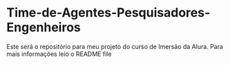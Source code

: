 # Time-de-Agentes-Pesquisadores-Engenheiros
Este será o repositório para meu projeto do curso de Imersão da Alura. Para mais informações leio o README file
